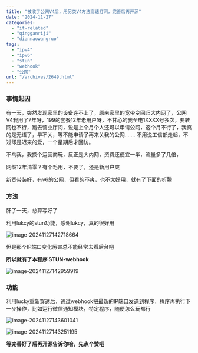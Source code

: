 ```yaml
---
title: "被收了公网V4后，用另类V4方法高速打洞，完善后再开源"
date: "2024-11-27"
categories: 
  - "it-related"
  - "qingganriji"
  - "diannaowangruo"
tags: 
  - "ipv4"
  - "ipv6"
  - "stun"
  - "webhook"
  - "公网"
url: "/archives/2649.html"
---
```


### 事情起因

有一天，突然发现家里的设备连不上了，原来家里的宽带变回归大内网了，公网V4我用了7年呀，199的套餐12年老用户呀，不甘心的我至电1XXXX号多次，要转网也不行，跑去营业厅问，说是上个月个人还可以申请公网，这个月不行了，我真的是无语了，早不关，等不能申请了再来关我的公网....... 不用说工信部走起，不过却是迟来的爱，一个星期后才回访。

不鸟我，我换个运营商玩，反正是大内网，资费还便宜一半，流量多了几倍，

网龄12年清零？有个毛用，不要了，还是新用户爽

新宽带装好，有v6的公网，但看的不爽，也不太好用，就有了下面的折腾

### 方法

肝了一天，总算写好了

利用lukcy的stun功能，感谢lukcy，真的很好用

![image-20241127142718664](https://img-cloud.zhoujie218.top/2024/11/27/6746be72dce98.png)

但是那个IP端口变化厉害总不能经常去看后台吧

**所以就有了本程序 STUN-webhook**

![image-20241127142959919](https://img-cloud.zhoujie218.top/2024/11/27/6746be83be594.png)

### 功能

利用lucky重新穿透后，通过webhook把最新的IP端口发送到程序，程序再执行下一步操作，比如运行微信通知模块，特定程序，随便怎么玩都行

![image-20241127143601041](https://img-cloud.zhoujie218.top/2024/11/27/6746be8357b39.png)

![image-20241127143251195](https://img-cloud.zhoujie218.top/2024/11/27/6746be87d0e2b.png)

**等完善好了后再开源告诉你哈，先点个赞吧**
